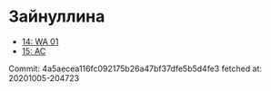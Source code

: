 # Зайнуллина
- [14: WA 01](14.md)
- [15: AC](15.md)

Commit: 4a5aecea116fc092175b26a47bf37dfe5b5d4fe3
 fetched at: 20201005-204723
